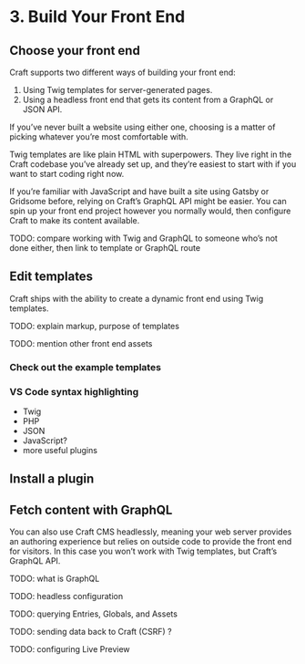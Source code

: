 # 3. Build Your Front End

## Choose your front end

Craft supports two different ways of building your front end:

1. Using Twig templates for server-generated pages.
2. Using a headless front end that gets its content from a GraphQL or JSON API.

If you’ve never built a website using either one, choosing is a matter of picking whatever you’re most comfortable with.

Twig templates are like plain HTML with superpowers. They live right in the Craft codebase you’ve already set up, and they’re easiest to start with if you want to start coding right now.

If you’re familiar with JavaScript and have built a site using Gatsby or Gridsome before, relying on Craft’s GraphQL API might be easier. You can spin up your front end project however you normally would, then configure Craft to make its content available.

TODO: compare working with Twig and GraphQL to someone who’s not done either, then link to template or GraphQL route

## Edit templates

Craft ships with the ability to create a dynamic front end using Twig templates.

TODO: explain markup, purpose of templates

TODO: mention other front end assets 

### Check out the example templates

### VS Code syntax highlighting

- Twig
- PHP
- JSON
- JavaScript?
- more useful plugins

## Install a plugin

## Fetch content with GraphQL

You can also use Craft CMS headlessly, meaning your web server provides an authoring experience but relies on outside code to provide the front end for visitors. In this case you won’t work with Twig templates, but Craft’s GraphQL API.

TODO: what is GraphQL

TODO: headless configuration

TODO: querying Entries, Globals, and Assets

TODO: sending data back to Craft (CSRF) ?

TODO: configuring Live Preview
